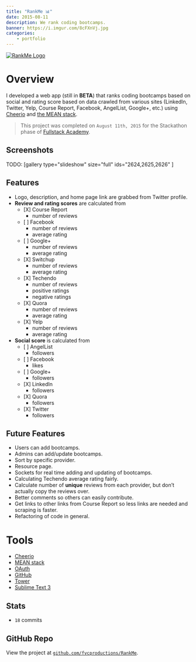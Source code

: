 ```yaml
---
title: "RankMe 📊"
date: 2015-08-11
description: We rank coding bootcamps.
banner: https://i.imgur.com/8cFXnVj.jpg
categories:
    - portfolio
---
```


[![RankMe
Logo](https://fvcproductions.files.wordpress.com/2015/08/logo.png?w=300)](https://github.com/fvcproductions/RankMe)

# Overview

I developed a web app (still in **BETA**) that ranks coding bootcamps based on social and rating score based on data crawled from various sites (LinkedIn, Twitter, Yelp, Course Report, Facebook, AngelList, Google+, etc.) using [Cheerio](https://github.com/cheeriojs/cheerio "Cheerio") and [the MEAN stack](https://mean.io "MEAN stack").

> This project was completed on `August 11th, 2015` for the Stackathon phase of [Fullstack Academy](https://fullstackacademy.com "Fullstack Academy").

## Screenshots

TODO: [gallery type="slideshow" size="full" ids="2624,2625,2626" ]

## Features

* Logo, description, and home page link are grabbed from Twitter profile.
* **Review and rating scores** are calculated from
  * \[X\] Course Report
    * number of reviews
  * \[ \] Facebook
    * number of reviews
    * average rating
  * \[ \] Google+
    * number of reviews
    * average rating
  * \[X\] Switchup
    * number of reviews
    * average rating
  * \[X\] Techendo
    * number of reviews
    * positive ratings
    * negative ratings
  * \[X\] Quora
    * number of reviews
    * average rating
  * \[X\] Yelp
    * number of reviews
    * average rating
* **Social score** is calculated from
  * \[ \] AngelList
    * followers
  * \[ \] Facebook
    * likes
  * \[ \] Google+
    * followers
  * \[X\] LinkedIn
    * followers
  * \[X\] Quora
    * followers
  * \[X\] Twitter
    * followers

## Future Features

* Users can add bootcamps.
* Admins can add/update bootcamps.
* Sort by specific provider.
* Resource page.
* Sockets for real time adding and updating of bootcamps.
* Calculating Techendo average rating fairly.
* Calculate number of **unique** reviews from each provider, but don’t actually copy the reviews over.
* Better comments so others can easily contribute.
* Get links to other links from Course Report so less links are needed and scraping is faster.
* Refactoring of code in general.

# Tools

* [Cheerio](https://github.com/cheeriojs/cheerio "Cheerio")
* [MEAN stack](https://mean.io "MEAN stack")
* [OAuth](https://oauth.net/ "OAuth")
* [GitHub](https://github.com "GitHub")
* [Tower](https://www.git-tower.com/ "Tower")
* [Sublime Text 3](https://www.sublimetext.com/3 "Sublime Text 3")

## Stats

* `18` commits

## GitHub Repo

View the project at [`github.com/fvcproductions/RankMe`](https://github.com/fvcproductions/RankMe "RankMe").
